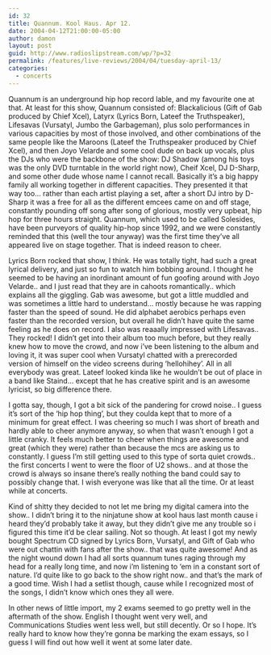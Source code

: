 ```yaml
---
id: 32
title: Quannum. Kool Haus. Apr 12.
date: 2004-04-12T21:00:00-05:00
author: damon
layout: post
guid: http://www.radioslipstream.com/wp/?p=32
permalink: /features/live-reviews/2004/04/tuesday-april-13/
categories:
  - concerts
---
```

Quannum is an underground hip hop record lable, and my favourite one at that. At least for this show, Quannum consisted of: Blackalicious (Gift of Gab produced by Chief Xcel), Latyrx (Lyrics Born, Lateef the Truthspeaker), Lifesavas (Vursatyl, Jumbo the Garbageman), plus solo performances in various capacities by most of those involved, and other combinations of the same people like the Maroons (Lateef the Truthspeaker produced by Chief Xcel), and then Joyo Velarde and some cool dude on back up vocals, plus the DJs who were the backbone of the show: DJ Shadow (among his toys was the only DVD turntable in the world right now), Cheif Xcel, DJ D-Sharp, and some other dude whose name I cannot recall. Basically it’s a big happy family all working together in different capacities. They presented it that way too… rather than each artist playing a set, after a short DJ intro by D-Sharp it was a free for all as the different emcees came on and off stage, constantly pounding off song after song of glorious, mostly very upbeat, hip hop for three hours straight. Quannum, which used to be called Solesides, have been purveyors of quality hip-hop since 1992, and we were constantly reminded that this (well the tour anyway) was the first time they’ve all appeared live on stage together. That is indeed reason to cheer.

Lyrics Born rocked that show, I think. He was totally tight, had such a great lyrical delivery, and just so fun to watch him bobbing around. I thought he seemed to be having an inordinant amount of fun goofing around with Joyo Velarde.. and I just read that they are in cahoots romantically.. which explains all the giggling. Gab was awesome, but got a little muddled and was sometimes a little hard to understand… mostly because he was rapping faster than the speed of sound. He did alphabet aerobics perhaps even faster than the recorded version, but overall he didn’t have quite the same feeling as he does on record. I also was reaaally impressed with Lifesavas.. They rocked! I didn’t get into their album too much before, but they really knew how to move the crowd, and now i’ve been listening to the album and loving it, it was super cool when Vursatyl chatted with a prerecorded version of himself on the video screens during ‘hellohihey’. All in all everybody was great. Lateef looked kinda like he wouldn’t be out of place in a band like Staind… except that he has creative spirit and is an awesome lyricist, so big difference there.

I gotta say, though, I got a bit sick of the pandering for crowd noise.. I guess it’s sort of the ‘hip hop thing’, but they coulda kept that to more of a minimum for great effect. I was cheering so much I was short of breath and hardly able to cheer anymore anyway, so when that wasn’t enough I got a little cranky. It feels much better to cheer when things are awesome and great (which they were) rather than because the mcs are asking us to constantly. I guess I’m still getting used to this type of sorta quiet crowds.. the first concerts I went to were the floor of U2 shows.. and at those the crowd is always so insane there’s really nothing the band could say to possibly change that. I wish everyone was like that all the time. Or at least while at concerts.

Kind of shitty they decided to not let me bring my digital camera into the show.. I didn’t bring it to the ninjatune show at kool haus last month cause i heard they’d probably take it away, but they didn’t give me any trouble so i figured this time it’d be clear sailing. Not so though. At least I got my newly bought Spectrum CD signed by Lyrics Born, Vursatyl, and Gift of Gab who were out chattin with fans after the show.. that was quite awesome! And as the night wound down I had all sorts quannum tunes raging through my head for a really long time, and now i’m listening to ‘em in a constant sort of nature. I’d quite like to go back to the show right now.. and that’s the mark of a good time. Wish I had a setlist though, cause while I recognized most of the songs, I didn’t know which ones they all were.

In other news of little import, my 2 exams seemed to go pretty well in the aftermath of the show. English I thought went very well, and Communications Studies went less well, but still decently. Or so I hope. It’s really hard to know how they’re gonna be marking the exam essays, so I guess I will find out how well it went at some later date.